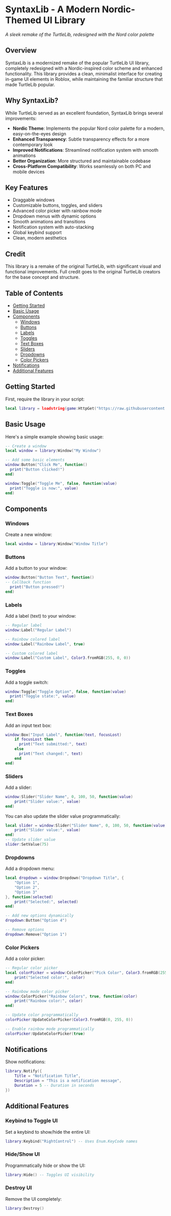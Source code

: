# SyntaxLib - A Modern Nordic-Themed UI Library
*A sleek remake of the TurtleLib, redesigned with the Nord color palette*

## Overview
SyntaxLib is a modernized remake of the popular TurtleLib UI library, completely redesigned with a Nordic-inspired color scheme and enhanced functionality. This library provides a clean, minimalist interface for creating in-game UI elements in Roblox, while maintaining the familiar structure that made TurtleLib popular.

## Why SyntaxLib?
While TurtleLib served as an excellent foundation, SyntaxLib brings several improvements:

- **Nordic Theme**: Implements the popular Nord color palette for a modern, easy-on-the-eyes design
- **Enhanced Transparency**: Subtle transparency effects for a more contemporary look
- **Improved Notifications**: Streamlined notification system with smooth animations
- **Better Organization**: More structured and maintainable codebase
- **Cross-Platform Compatibility**: Works seamlessly on both PC and mobile devices

## Key Features
- Draggable windows
- Customizable buttons, toggles, and sliders
- Advanced color picker with rainbow mode
- Dropdown menus with dynamic options
- Smooth animations and transitions
- Notification system with auto-stacking
- Global keybind support
- Clean, modern aesthetics

## Credit
This library is a remake of the original TurtleLib, with significant visual and functional improvements. Full credit goes to the original TurtleLib creators for the base concept and structure.

## Table of Contents
- [Getting Started](#getting-started)
- [Basic Usage](#basic-usage)
- [Components](#components)
  - [Windows](#windows)
  - [Buttons](#buttons)
  - [Labels](#labels)
  - [Toggles](#toggles)
  - [Text Boxes](#text-boxes)
  - [Sliders](#sliders)
  - [Dropdowns](#dropdowns)
  - [Color Pickers](#color-pickers)
- [Notifications](#notifications)
- [Additional Features](#additional-features)

## Getting Started

First, require the library in your script:

```lua
local library = loadstring(game:HttpGet("https://raw.githubusercontent.com/EmptySyntax/SyntaxLib/refs/heads/main/main.lua"))()
```

## Basic Usage

Here's a simple example showing basic usage:

```lua
-- Create a window
local window = library:Window("My Window")

-- Add some basic elements
window:Button("Click Me", function()
  print("Button clicked!")
end)

window:Toggle("Toggle Me", false, function(value)
  print("Toggle is now:", value)
end)
```

## Components

### Windows

Create a new window:
```lua
local window = library:Window("Window Title")
```

### Buttons

Add a button to your window:
```lua
window:Button("Button Text", function()
-- Callback function
  print("Button pressed!")
end)
```

### Labels

Add a label (text) to your window:
```lua
-- Regular label
window:Label("Regular Label")

-- Rainbow colored label
window:Label("Rainbow Label", true)

-- Custom colored label
window:Label("Custom Label", Color3.fromRGB(255, 0, 0))
```

### Toggles

Add a toggle switch:
```lua
window:Toggle("Toggle Option", false, function(value)
  print("Toggle state:", value)
end)
```

### Text Boxes

Add an input text box:
```lua
window:Box("Input Label", function(text, focusLost)
    if focusLost then
      print("Text submitted:", text)
    else
      print("Text changed:", text)
    end 
end)
```

### Sliders

Add a slider:
```lua
window:Slider("Slider Name", 0, 100, 50, function(value)
    print("Slider value:", value)
end)
```

You can also update the slider value programmatically:
```lua
local slider = window:Slider("Slider Name", 0, 100, 50, function(value)
    print("Slider value:", value)
end)
-- Update slider value
slider:SetValue(75)
```

### Dropdowns

Add a dropdown menu:
```lua
local dropdown = window:Dropdown("Dropdown Title", {
    "Option 1",
    "Option 2",
    "Option 3"
}, function(selected)
    print("Selected:", selected)
end)

-- Add new options dynamically
dropdown:Button("Option 4")

-- Remove options
dropdown:Remove("Option 1")
```

### Color Pickers

Add a color picker:
```lua
-- Regular color picker
local colorPicker = window:ColorPicker("Pick Color", Color3.fromRGB(255, 0, 0), function(color)
    print("Selected color:", color)
end)

-- Rainbow mode color picker
window:ColorPicker("Rainbow Colors", true, function(color)
    print("Rainbow color:", color)
end)

-- Update color programmatically
colorPicker:UpdateColorPicker(Color3.fromRGB(0, 255, 0))

-- Enable rainbow mode programmatically
colorPicker:UpdateColorPicker(true)
```

## Notifications

Show notifications:
```lua
library.Notify({
    Title = "Notification Title",
    Description = "This is a notification message",
    Duration = 5 -- Duration in seconds
})
```

## Additional Features

### Keybind to Toggle UI

Set a keybind to show/hide the entire UI:
```lua
library:Keybind("RightControl") -- Uses Enum.KeyCode names
```

### Hide/Show UI

Programmatically hide or show the UI:
```lua
library:Hide() -- Toggles UI visibility
```

### Destroy UI

Remove the UI completely:
```lua
library:Destroy()
```
